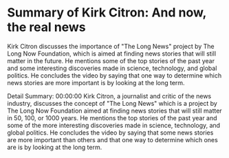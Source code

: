 # Summary of Kirk Citron: And now, the real news

Kirk Citron discusses the importance of "The Long News" project by The Long Now Foundation, which is aimed at finding news stories that will still matter in the future. He mentions some of the top stories of the past year and some interesting discoveries made in science, technology, and global politics. He concludes the video by saying that one way to determine which news stories are more important is by looking at the long term.

Detail Summary: 
00:00:00
Kirk Citron, a journalist and critic of the news industry, discusses the concept of "The Long News" which is a project by The Long Now Foundation aimed at finding news stories that will still matter in 50, 100, or 1000 years. He mentions the top stories of the past year and some of the more interesting discoveries made in science, technology, and global politics. He concludes the video by saying that some news stories are more important than others and that one way to determine which ones are is by looking at the long term.

